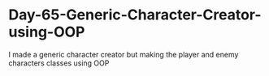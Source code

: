 # Day-65-Generic-Character-Creator-using-OOP
I made a generic character creator but making the player and enemy characters classes using OOP 
